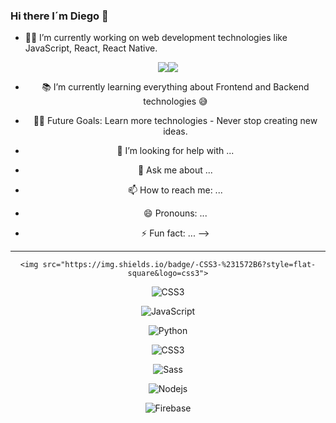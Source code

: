 ### Hi there I´m Diego 👋

- 👨‍💻 I’m currently working on web development technologies like JavaScript, React, React Native.



    
<center> <img src="https://img.shields.io/badge/-JavaScript-%23F7DF1C?style=flat-square&logo=javascript&logoColor=000000&labelColor=%23F7DF1C&color=%23FFCE5A"><img src="https://img.shields.io/badge/-CSS3-%231572B6?style=flat-square&logo=css3">

- 📚 I’m currently learning everything about Frontend and Backend technologies 😅
- 💪🏼 Future Goals: Learn more technologies - Never stop creating new ideas.


- 🤔 I’m looking for help with ...
- 💬 Ask me about ...
- 📫 How to reach me: ...
- 😄 Pronouns: ...
- ⚡  Fun fact: ...
-->

------------------------------


    <img src="https://img.shields.io/badge/-CSS3-%231572B6?style=flat-square&logo=css3">

  ![CSS3](https://img.shields.io/badge/-CSS3-%231572B6?style=flat-square&logo=css3)

![JavaScript](https://img.shields.io/badge/-JavaScript-%23F7DF1C?style=flat-square&logo=javascript&logoColor=000000&labelColor=%23F7DF1C&color=%23FFCE5A)

![Python](http://img.shields.io/badge/-Python-3776AB?style=flat-square&logo=python&logoColor=ffffff)

![CSS3](https://img.shields.io/badge/-CSS3-%231572B6?style=flat-square&logo=css3)

![Sass](https://img.shields.io/badge/-Sass-%23CC6699?style=flat-square&logo=sass&logoColor=ffffff)

![Nodejs](https://img.shields.io/badge/-Nodejs-339933?style=flat-square&logo=Node.js&logoColor=ffffff)

![Firebase](https://img.shields.io/badge/-Firebase-FFCA28?style=flat-square&logo=firebase&logoColor=ffffff)


